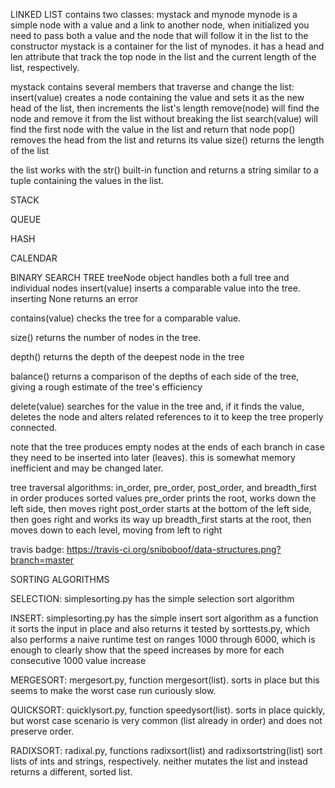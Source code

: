 LINKED LIST
contains two classes: mystack and mynode
mynode is a simple node with a value and a link to another node, when initialized you need to pass both a value and the node that will follow it in the list to the constructor
mystack is a container for the list of mynodes. it has a head and len attribute that track the top node in the list and the current length of the list, respectively.

mystack contains several members that traverse and change the list:
insert(value) creates a node containing the value and sets it as the new head of the list, then increments the list's length
remove(node) will find the node and remove it from the list without breaking the list
search(value) will find the first node with the value in the list and return that node
pop() removes the head from the list and returns its value
size() returns the length of the list

the list works with the str() built-in function and returns a string similar to a tuple containing the values in the list.

STACK
<INSERT STACK DESCRIPTION>

QUEUE
<INSERT QUEUE DESCRIPTION>

HASH
<INSERT HASH DESCRIPTION>

CALENDAR
<INSERT CALENDAR DESCRIPTION>

BINARY SEARCH TREE
treeNode object handles both a full tree and individual nodes
insert(value) inserts a comparable value into the tree. inserting None returns an error

contains(value) checks the tree for a comparable value.

size() returns the number of nodes in the tree.

depth() returns the depth of the deepest node in the tree

balance() returns a comparison of the depths of each side of the tree, giving a rough estimate of the tree's efficiency

delete(value) searches for the value in the tree and, if it finds the value, deletes the node and alters related references to it to keep the tree properly connected.

note that the tree produces empty nodes at the ends of each branch in case they need to be inserted into later (leaves). this is somewhat memory inefficient and may be changed later.

tree traversal algorithms: in_order, pre_order, post_order, and breadth_first
in order produces sorted values
pre_order prints the root, works down the left side, then moves right
post_order starts at the bottom of the left side, then goes right and works its way up
breadth_first starts at the root, then moves down to each level, moving from left to right

travis badge: https://travis-ci.org/sniboboof/data-structures.png?branch=master

SORTING ALGORITHMS

SELECTION: simplesorting.py has the simple selection sort algorithm

INSERT: simplesorting.py has the simple insert sort algorithm as a function
it sorts the input in place and also returns it
tested by sorttests.py, which also performs a naive runtime test on ranges 1000 through 6000, which is enough to clearly show that the speed increases by more for each consecutive 1000 value increase

MERGESORT: mergesort.py, function mergesort(list). sorts in place but this seems to make the worst case run curiously slow.

QUICKSORT: quicklysort.py, function speedysort(list). sorts in place quickly, but worst case scenario is very common (list already in order) and does not preserve order.

RADIXSORT: radixal.py, functions radixsort(list) and radixsortstring(list) sort lists of ints and strings, respectively. neither mutates the list and instead returns a different, sorted list.